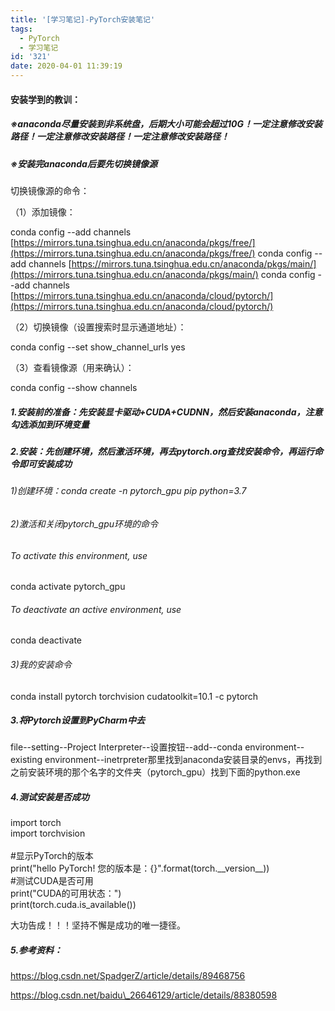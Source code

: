 ```yaml
---
title: '[学习笔记]-PyTorch安装笔记'
tags:
  - PyTorch
  - 学习笔记
id: '321'
date: 2020-04-01 11:39:19
---
```


#### 安装学到的教训：

##### ※anaconda尽量安装到非系统盘，后期大小可能会超过10G！一定注意修改安装路径！一定注意修改安装路径！一定注意修改安装路径！

##### ※安装完anaconda后要先切换镜像源

切换镜像源的命令：

（1）添加镜像：

conda config --add channels [https://mirrors.tuna.tsinghua.edu.cn/anaconda/pkgs/free/](https://mirrors.tuna.tsinghua.edu.cn/anaconda/pkgs/free/) conda config --add channels [https://mirrors.tuna.tsinghua.edu.cn/anaconda/pkgs/main/](https://mirrors.tuna.tsinghua.edu.cn/anaconda/pkgs/main/) conda config --add channels [https://mirrors.tuna.tsinghua.edu.cn/anaconda/cloud/pytorch/](https://mirrors.tuna.tsinghua.edu.cn/anaconda/cloud/pytorch/)

（2）切换镜像（设置搜索时显示通道地址）：

conda config --set show\_channel\_urls yes

（3）查看镜像源（用来确认）：

conda config --show channels

##### 1.安装前的准备：先安装显卡驱动+CUDA+CUDNN，然后安装anaconda，注意勾选添加到环境变量

##### 2.安装：先创建环境，然后激活环境，再去pytorch.org查找安装命令，再运行命令即可安装成功

###### 1)创建环境：conda create -n pytorch\_gpu pip python=3.7

###### 2)激活和关闭pytorch\_gpu环境的命令

###### To activate this environment, use

conda activate pytorch\_gpu

###### To deactivate an active environment, use

conda deactivate

###### 3)我的安装命令

conda install pytorch torchvision cudatoolkit=10.1 -c pytorch

##### 3.将Pytorch设置到PyCharm中去

file--setting--Project Interpreter--设置按钮--add--conda environment--existing environment--inetrpreter那里找到anaconda安装目录的envs，再找到之前安装环境的那个名字的文件夹（pytorch\_gpu）找到下面的python.exe

##### 4.测试安装是否成功

import torch  
import torchvision  
​  
#显示PyTorch的版本  
print("hello PyTorch! 您的版本是：{}".format(torch.\_\_version\_\_))  
#测试CUDA是否可用  
print("CUDA的可用状态：")  
print(torch.cuda.is\_available())

大功告成！！！坚持不懈是成功的唯一捷径。

##### 5.参考资料：

https://blog.csdn.net/SpadgerZ/article/details/89468756

https://blog.csdn.net/baidu\_26646129/article/details/88380598